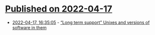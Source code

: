 # [Published on 2022-04-17](index.md)

* [2022-04-17, 16:35:05](https://news.ycombinator.com/item?id=31062066) - [“Long term support” Unixes and versions of software in them](https://utcc.utoronto.ca/~cks/space/blog/tech/LTSVersusSoftwareVersions)
